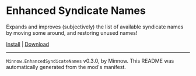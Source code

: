 # Enhanced Syndicate Names

Expands and improves (subjectively) the list of available syndicate names by moving some around, and restoring unused names!

[Install](https://hitman-resources.netlify.app/smf-install-link/https://github.com/Ocean-Minnow/EnhancedSyndicateNames/releases/latest/download/mod.framework.zip) | [Download](https://github.com/Ocean-Minnow/EnhancedSyndicateNames/releases/latest/download/mod.framework.zip)

---

`Minnow.EnhancedSyndicateNames` v0.3.0, by Minnow. This README was automatically generated from the mod's manifest.
